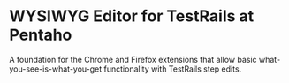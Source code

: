 # WYSIWYG Editor for TestRails at Pentaho
A foundation for the Chrome and Firefox extensions that allow basic what-you-see-is-what-you-get functionality with TestRails step edits.
